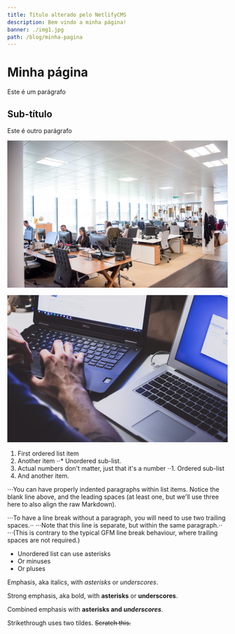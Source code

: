```yaml
---
title: Título alterado pelo NetlifyCMS
description: Bem vindo a minha página!
banner: ./img1.jpg
path: /blog/minha-pagina
---
```

# Minha página

Este é um parágrafo

## Sub-título

Este é outro parágrafo

![Minha foto](./img1.jpg)

![Minha foto](../img2.jpg)

1. First ordered list item
2. Another item
   ⋅⋅* Unordered sub-list. 
3. Actual numbers don't matter, just that it's a number
   ⋅⋅1. Ordered sub-list
4. And another item.

⋅⋅⋅You can have properly indented paragraphs within list items. Notice the blank line above, and the leading spaces (at least one, but we'll use three here to also align the raw Markdown).

⋅⋅⋅To have a line break without a paragraph, you will need to use two trailing spaces.⋅⋅
⋅⋅⋅Note that this line is separate, but within the same paragraph.⋅⋅
⋅⋅⋅(This is contrary to the typical GFM line break behaviour, where trailing spaces are not required.)

* Unordered list can use asterisks
* Or minuses
* Or pluses

Emphasis, aka italics, with *asterisks* or *underscores*.

Strong emphasis, aka bold, with **asterisks** or **underscores**.

Combined emphasis with **asterisks and *underscores***.

Strikethrough uses two tildes. ~~Scratch this.~~